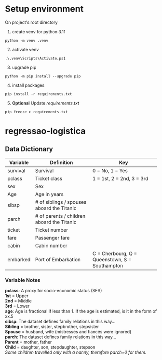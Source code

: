 
# Setup environment
On project's root directory
1. create venv for python 3.11
```
python -m venv .venv
```
2. activate venv
```
.\.venv\Scripts\Activate.ps1
```
3. upgrade pip
```
python -m pip install --upgrade pip
```
4. install packages
```
pip install -r requirements.txt
```
5. **Optional** Update *requirements.txt*
```
pip freeze > requirements.txt
```
# regressao-logistica
## Data Dictionary
| **Variable** | **Definition**                             | **Key**                                        |
|--------------|--------------------------------------------|------------------------------------------------|
| survival     | Survival                                   | 0 = No, 1 = Yes                                |
| pclass       | Ticket class                               | 1 = 1st, 2 = 2nd, 3 = 3rd                      |
| sex          | Sex                                        |                                                |
| Age          | Age in years                               |                                                |
| sibsp        | # of siblings / spouses aboard the Titanic |                                                |
| parch        | # of parents / children aboard the Titanic |                                                |
| ticket       | Ticket number                              |                                                |
| fare         | Passenger fare                             |                                                |
| cabin        | Cabin number                               |                                                |
| embarked     | Port of Embarkation                        | C = Cherbourg, Q = Queenstown, S = Southampton |
### Variable Notes
**pclass**: A proxy for socio-economic status (SES)<br>
**1st** = Upper<br>
**2nd** = Middle<br>
**3rd** = Lower<br>
**age**: Age is fractional if less than 1. If the age is estimated, is it in the form of xx.5<br>
**sibsp**: The dataset defines family relations in this way...<br>
**Sibling** = brother, sister, stepbrother, stepsister<br>
**Spouse** = husband, wife (mistresses and fiancés were ignored)<br>
**parch**: The dataset defines family relations in this way...<br>
**Parent** = mother, father<br>
**Child** = daughter, son, stepdaughter, stepson<br>
_Some children travelled only with a nanny, therefore parch=0 for them._